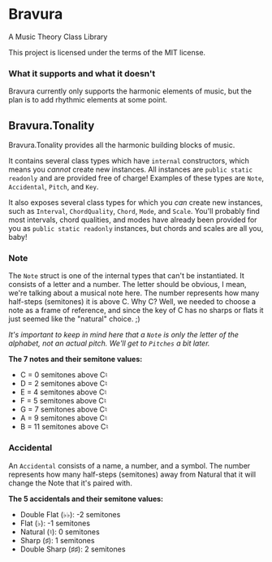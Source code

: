 # Bravura

A Music Theory Class Library

This project is licensed under the terms of the MIT license.

### What it supports and what it doesn't
Bravura currently only supports the harmonic elements of music, but the plan is to add rhythmic elements at some point.

## Bravura.Tonality
Bravura.Tonality provides all the harmonic building blocks of music.

It contains several class types which have `internal` constructors, which means you _cannot_ create new instances. All instances are `public static readonly` and are provided free of charge! Examples of these types are `Note`, `Accidental`, `Pitch`, and `Key`.

It also exposes several class types for which you _can_ create new instances, such as `Interval`, `ChordQuality`, `Chord`, `Mode`, and `Scale`. You'll probably find most intervals, chord qualities, and modes have already been provided for you as `public static readonly` instances, but chords and scales are all you, baby!

### Note
The `Note` struct is one of the internal types that can't be instantiated. It consists of a letter and a number. The letter should be obvious, I mean, we're talking about a musical note here. The number represents how many half-steps (semitones) it is above C. Why C? Well, we needed to choose a note as a frame of reference, and since the key of C has no sharps or flats it just seemed like the "natural" choice. ;)

_It's important to keep in mind here that a `Note` is only the letter of the alphabet, not an actual pitch. We'll get to `Pitches` a bit later._

**The 7 notes and their semitone values:**
- C = 0 semitones above C♮
- D = 2 semitones above C♮
- E = 4 semitones above C♮
- F = 5 semitones above C♮
- G = 7 semitones above C♮
- A = 9 semitones above C♮
- B = 11 semitones above C♮

### Accidental
An `Accidental` consists of a name, a number, and a symbol. The number represents how many half-steps (semitones) away from Natural that it will change the Note that it's paired with.

**The 5 accidentals and their semitone values:**
- Double Flat (♭♭): -2 semitones
- Flat (♭): -1 semitones
- Natural (♮): 0 semitones
- Sharp (♯): 1 semitones
- Double Sharp (♯♯): 2 semitones
